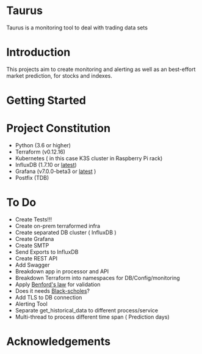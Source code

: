 # Taurus

Taurus is a monitoring tool to deal with trading data sets

# Introduction

This projects aim to create monitoring and alerting as well as an best-effort market prediction, for stocks and indexes.


# Getting Started

# Project Constitution

- Python (3.6 or higher)
- Terraform (v0.12.16)
- Kubernetes ( in this case K3S cluster in Raspberry Pi rack)
- InfluxDB (1.7.10 or [latest](https://hub.docker.com/_/influxdb/))
- Grafana (v7.0.0-beta3  or [latest](https://hub.docker.com/r/grafana/grafana) )
- Postfix (TDB)


# To Do

- Create Tests!!!
- Create on-prem terraformed infra
- Create separated DB cluster ( InfluxDB )
- Create Grafana
- Create SMTP 
- Send Exports to InfluxDB
- Create REST API
- Add Swagger
- Breakdown app in processor and API
- Breakdown Terraform into namespaces for DB/Config/monitoring
- Apply [Benford's law](https://en.wikipedia.org/wiki/Benford%27s_law) for validation
- Does it needs [Black-scholes](https://en.wikipedia.org/wiki/Black%E2%80%93Scholes_model)?
- Add TLS to DB connection
- Alerting Tool 
- Separate get_historical_data to different process/service
- Multi-thread to process different time span ( Prediction days) 


# Acknowledgements 
